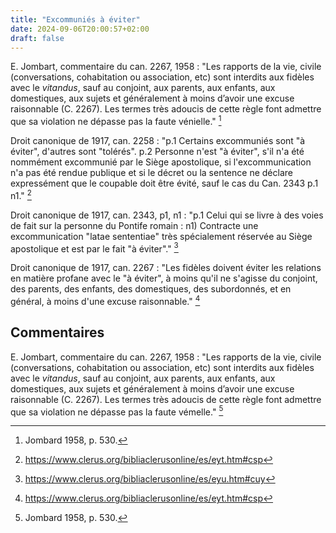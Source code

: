 ```yaml
---
title: "Excommuniés à éviter"
date: 2024-09-06T20:00:57+02:00
draft: false
---
```

  
E. Jombart, commentaire du can. 2267, 1958 : "Les rapports de la vie, civile (conversations, cohabitation ou association, etc) sont interdits aux fidèles avec le *vitandus*, sauf au conjoint, aux parents, aux enfants, aux domestiques, aux sujets et généralement à moins d’avoir une excuse raisonnable (C. 2267). Les termes très adoucis de cette règle font admettre que sa violation ne dépasse pas la faute vénielle." [^4]
  
[^4]: Jombard 1958, p. 530.

Droit canonique de 1917, can. 2258 : "p.1 Certains excommuniés sont "à éviter", d'autres sont "tolérés". p.2 Personne n'est "à éviter", s'il n'a été nommément excommunié par le Siège apostolique, si l'excommunication n'a pas été rendue publique et si le décret ou la sentence ne déclare expressément que le coupable doit être évité, sauf le cas du Can. 2343 p.1 n1." [^1]

[^1]: https://www.clerus.org/bibliaclerusonline/es/eyt.htm#csp

Droit canonique de 1917, can. 2343, p1, n1 : "p.1 Celui qui se livre à des voies de fait sur la personne du Pontife romain : n1) Contracte une excommunication "latae sententiae" très spécialement réservée au Siège apostolique et est par le fait "à éviter"." [^2]

[^2]: https://www.clerus.org/bibliaclerusonline/es/eyu.htm#cuy

Droit canonique de 1917, can. 2267 : "Les fidèles doivent éviter les relations en matière profane avec le "à éviter", à moins qu'il ne s'agisse du conjoint, des parents, des enfants, des domestiques, des subordonnés, et en général, à moins d'une excuse raisonnable." [^3]

[^3]: https://www.clerus.org/bibliaclerusonline/es/eyt.htm#csp

## Commentaires

E. Jombart, commentaire du can. 2267, 1958 : "Les rapports de la vie, civile (conversations, cohabitation ou association, etc) sont interdits aux fidèles avec le *vitandus*, sauf au conjoint, aux parents, aux enfants, aux domestiques, aux sujets et généralement à moins d’avoir une excuse raisonnable (C. 2267). Les termes très adoucis de cette règle font admettre que sa violation ne dépasse pas la faute vémelle." [^4]

[^4]: Jombard 1958, p. 530.
